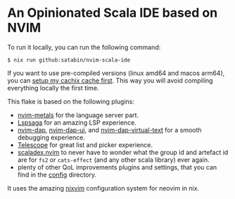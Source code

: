 # An Opinionated Scala IDE based on NVIM

To run it locally, you can run the following command:

```shell
$ nix run github:satabin/nvim-scala-ide
```

If you want to use pre-compiled versions (linux amd64 and macos arm64), you can [setup my cachix cache first](https://app.cachix.org/cache/satabin#pull). This way you will avoid compiling everything locally the first time.

This flake is based on the following plugins:
 - [nvim-metals](https://github.com/scalameta/nvim-metals) for the language server part.
 - [Lspsaga](https://nvimdev.github.io/lspsaga/) for an amazing LSP experience.
 - [nvim-dap](https://github.com/mfussenegger/nvim-dap), [nvim-dap-ui](https://github.com/rcarriga/nvim-dap-ui), and [nvim-dap-virtual-text](https://github.com/theHamsta/nvim-dap-virtual-text) for a smooth debugging experience.
 - [Telescope](https://github.com/nvim-telescope/telescope.nvim) for great list and picker experience.
 - [scaladex.nvim](https://github.com/softinio/scaladex.nvim) to never have to wonder what the group id and artefact id are for `fs2` or `cats-effect` (and any other scala library) ever again.
 - plenty of other QoL improvements plugins and settings, that you can find in the [config](config/) directory.

It uses the amazing [nixvim](https://nix-community.github.io/nixvim/) configuration system for neovim in nix.
